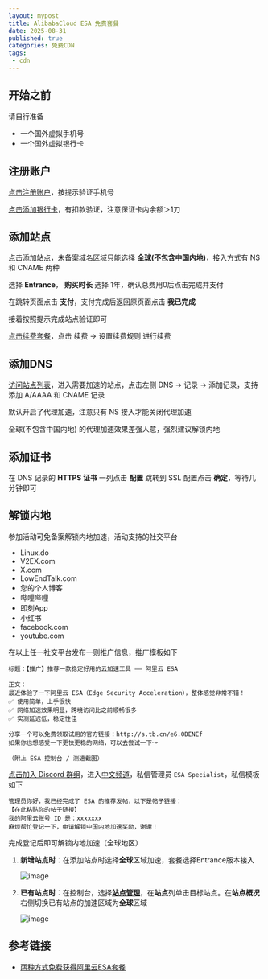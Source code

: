 ```yaml
---
layout: mypost
title: AlibabaCloud ESA 免费套餐
date: 2025-08-31
published: true
categories: 免费CDN
tags: 
 - cdn
---
```


## 开始之前

请自行准备

- 一个国外虚拟手机号
- 一个国外虚拟银行卡

## 注册账户

[点击注册账户](https://account.alibabacloud.com/register/intl_register.htm)，按提示验证手机号

[点击添加银行卡](https://billing-cost.console.alibabacloud.com/fortune/payment/add)，有扣款验证，注意保证卡内余额＞1刀

## 添加站点

[点击添加站点](https://esa.console.aliyun.com/siteManage/add)，未备案域名区域只能选择 **全球(不包含中国内地)**，接入方式有 NS 和 CNAME 两种

选择 **Entrance**， **购买时长** 选择 1年，确认总费用0后点击完成并支付

在跳转页面点击 **支付**，支付完成后返回原页面点击 **我已完成**

接着按照提示完成站点验证即可

[点击续费套餐](https://esa.console.aliyun.com/billManage/packageManagement)，点击 续费 → 设置续费规则 进行续费

## 添加DNS

[访问站点列表](https://esa.console.aliyun.com/siteManage/list)，进入需要加速的站点，点击左侧 DNS → 记录 → 添加记录，支持添加 A/AAAA 和 CNAME 记录

默认开启了代理加速，注意只有 NS 接入才能关闭代理加速

全球(不包含中国内地) 的代理加速效果差强人意，强烈建议解锁内地

## 添加证书

在 DNS 记录的 **HTTPS 证书** 一列点击 **配置** 跳转到 SSL 配置点击 **确定**，等待几分钟即可

## 解锁内地

参加活动可免备案解锁内地加速，活动支持的社交平台

- Linux.do
- V2EX.com
- X.com
- LowEndTalk.com
- 您的个人博客
- 哔哩哔哩
- 即刻App
- 小红书
- facebook.com
- youtube.com

在以上任一社交平台发布一则推广信息，推广模板如下

```text
标题：【推广】推荐一款稳定好用的云加速工具 —— 阿里云 ESA

正文：
最近体验了一下阿里云 ESA（Edge Security Acceleration），整体感觉非常不错！
✅ 使用简单，上手很快
✅ 网络加速效果明显，跨境访问比之前顺畅很多
✅ 实测延迟低，稳定性佳

分享一个可以免费领取试用的官方链接：http://s.tb.cn/e6.0DENEf
如果你也想感受一下更快更稳的网络，可以去尝试一下～

（附上 ESA 控制台 / 测速截图）
```

[点击加入 Discord 群组](https://discord.gg/2XT2GB6KA6)，进入[中文频道](https://discord.com/channels/1200664824896569354/1385197590647279626)，私信管理员 `ESA Specialist`，私信模板如下

```text
管理员你好，我已经完成了 ESA 的推荐发帖，以下是帖子链接：
【在此粘贴你的帖子链接】
我的阿里云账号 ID 是：xxxxxxx
麻烦帮忙登记一下，申请解锁中国内地加速奖励，谢谢！
```

完成登记后即可解锁内地加速（全球地区）

1. **新增站点时**：在添加站点时选择**全球**区域加速，套餐选择Entrance版本接入

   ![image](p986094.png)
2. **已有站点时**：在控制台，选择[**站点管理**](https://esa.console.aliyun.com/siteManage/list)，在**站点**列单击目标站点。在**站点概况**右侧切换已有站点的加速区域为**全球**区域

   ![image](p986095.png)

## 参考链接

- [两种方式免费获得阿里云ESA套餐](https://www.alibabacloud.com/help/zh/edge-security-acceleration/esa/product-overview/how-to-get-esa-for-free?accounttraceid=bc073c2cdec14d42a54b693a04145496grar#8c1ca8383d3si)